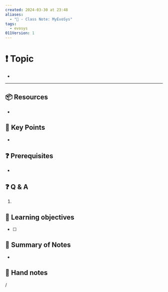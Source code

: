 ```yaml
---
created: 2024-03-30 at 23:48
aliases:
  - "📜 - Class Note: MyEvoSys"
tags:
  - evosys
011Version: 1
---
```

# ❗ Topic
- 
 ---
## 📦 Resources
- 
## 🔑 Key Points
- 
## ❓ Prerequisites
- 
## ❓ Q & A
1. 
## 🎯 Learning objectives
- [ ] 
## 📃 Summary of Notes
- 

## 📃 Hand notes

/